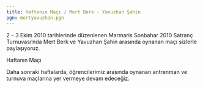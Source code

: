 ```yaml
---
title: Haftanın Maçı / Mert Berk - Yavuzhan Şahin
pgn: mertyavuzhan.pgn
---
```


2 – 3 Ekim 2010 tarihlerinde düzenlenen Marmaris Sonbahar 2010 Satranç Turnuvası’nda Mert Berk ve Yavuzhan Şahin arasında oynanan maçı sizlerle paylaşıyoruz.

Haftanın Maçı

Daha sonraki haftalarda, öğrencilerimiz arasında oynanan antrenman ve turnuva maçlarına yer vermeye devam edeceğiz.
